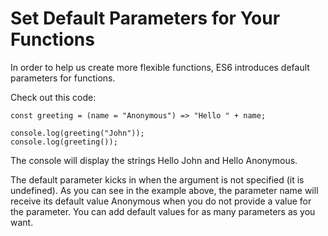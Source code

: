 # Set Default Parameters for Your Functions

In order to help us create more flexible functions, ES6 introduces default parameters for functions.

Check out this code:

```
const greeting = (name = "Anonymous") => "Hello " + name;

console.log(greeting("John"));
console.log(greeting());
```

The console will display the strings Hello John and Hello Anonymous.

The default parameter kicks in when the argument is not specified (it is undefined). As you can see in the example above, the parameter name will receive its default value Anonymous when you do not provide a value for the parameter. You can add default values for as many parameters as you want.
